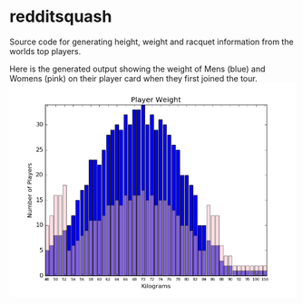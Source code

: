 # redditsquash
Source code for generating height, weight and racquet information from the worlds top players.

Here is the generated output showing the weight of Mens (blue) and Womens (pink) on their player card when they first joined the tour.
![alt text](https://github.com/jreedcode/redditsquash/blob/main/weight.png)
